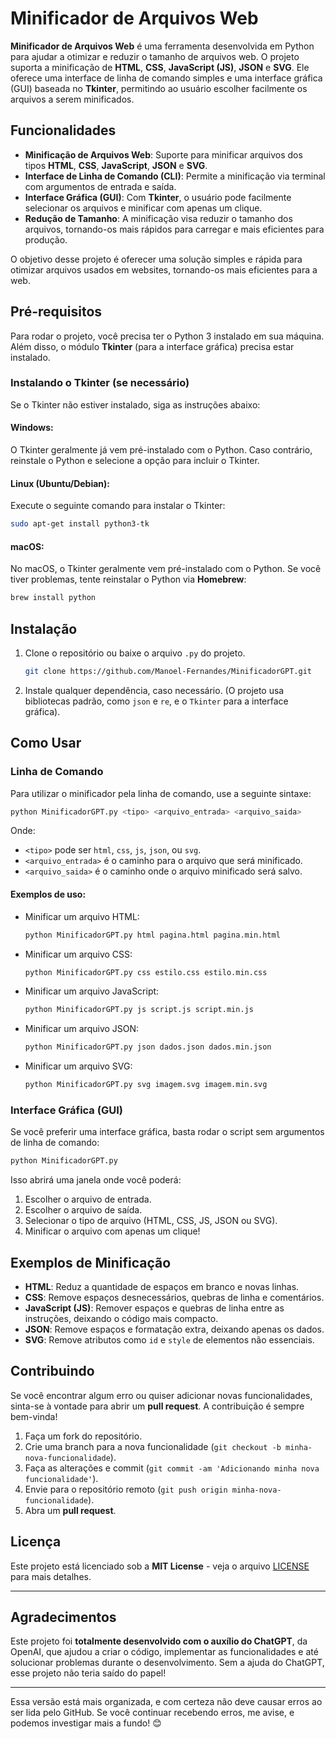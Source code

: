 # Minificador de Arquivos Web

**Minificador de Arquivos Web** é uma ferramenta desenvolvida em Python para ajudar a otimizar e reduzir o tamanho de arquivos web. O projeto suporta a minificação de **HTML**, **CSS**, **JavaScript (JS)**, **JSON** e **SVG**. Ele oferece uma interface de linha de comando simples e uma interface gráfica (GUI) baseada no **Tkinter**, permitindo ao usuário escolher facilmente os arquivos a serem minificados.

## Funcionalidades

- **Minificação de Arquivos Web**: Suporte para minificar arquivos dos tipos **HTML**, **CSS**, **JavaScript**, **JSON** e **SVG**.
- **Interface de Linha de Comando (CLI)**: Permite a minificação via terminal com argumentos de entrada e saída.
- **Interface Gráfica (GUI)**: Com **Tkinter**, o usuário pode facilmente selecionar os arquivos e minificar com apenas um clique.
- **Redução de Tamanho**: A minificação visa reduzir o tamanho dos arquivos, tornando-os mais rápidos para carregar e mais eficientes para produção.

O objetivo desse projeto é oferecer uma solução simples e rápida para otimizar arquivos usados em websites, tornando-os mais eficientes para a web.

## Pré-requisitos

Para rodar o projeto, você precisa ter o Python 3 instalado em sua máquina. Além disso, o módulo **Tkinter** (para a interface gráfica) precisa estar instalado.

### Instalando o Tkinter (se necessário)

Se o Tkinter não estiver instalado, siga as instruções abaixo:

#### **Windows**:
O Tkinter geralmente já vem pré-instalado com o Python. Caso contrário, reinstale o Python e selecione a opção para incluir o Tkinter.

#### **Linux (Ubuntu/Debian)**:
Execute o seguinte comando para instalar o Tkinter:

```bash
sudo apt-get install python3-tk
```

#### **macOS**:
No macOS, o Tkinter geralmente vem pré-instalado com o Python. Se você tiver problemas, tente reinstalar o Python via **Homebrew**:

```bash
brew install python
```

## Instalação

1. Clone o repositório ou baixe o arquivo `.py` do projeto.

   ```bash
   git clone https://github.com/Manoel-Fernandes/MinificadorGPT.git
   ```

2. Instale qualquer dependência, caso necessário. (O projeto usa bibliotecas padrão, como `json` e `re`, e o `Tkinter` para a interface gráfica).

## Como Usar

### Linha de Comando

Para utilizar o minificador pela linha de comando, use a seguinte sintaxe:

```bash
python MinificadorGPT.py <tipo> <arquivo_entrada> <arquivo_saida>
```

Onde:

- `<tipo>` pode ser `html`, `css`, `js`, `json`, ou `svg`.
- `<arquivo_entrada>` é o caminho para o arquivo que será minificado.
- `<arquivo_saida>` é o caminho onde o arquivo minificado será salvo.

#### Exemplos de uso:

- Minificar um arquivo HTML:
  ```bash
  python MinificadorGPT.py html pagina.html pagina.min.html
  ```

- Minificar um arquivo CSS:
  ```bash
  python MinificadorGPT.py css estilo.css estilo.min.css
  ```

- Minificar um arquivo JavaScript:
  ```bash
  python MinificadorGPT.py js script.js script.min.js
  ```

- Minificar um arquivo JSON:
  ```bash
  python MinificadorGPT.py json dados.json dados.min.json
  ```

- Minificar um arquivo SVG:
  ```bash
  python MinificadorGPT.py svg imagem.svg imagem.min.svg
  ```

### Interface Gráfica (GUI)

Se você preferir uma interface gráfica, basta rodar o script sem argumentos de linha de comando:

```bash
python MinificadorGPT.py
```

Isso abrirá uma janela onde você poderá:

1. Escolher o arquivo de entrada.
2. Escolher o arquivo de saída.
3. Selecionar o tipo de arquivo (HTML, CSS, JS, JSON ou SVG).
4. Minificar o arquivo com apenas um clique!

## Exemplos de Minificação

- **HTML**: Reduz a quantidade de espaços em branco e novas linhas.
- **CSS**: Remove espaços desnecessários, quebras de linha e comentários.
- **JavaScript (JS)**: Remover espaços e quebras de linha entre as instruções, deixando o código mais compacto.
- **JSON**: Remove espaços e formatação extra, deixando apenas os dados.
- **SVG**: Remove atributos como `id` e `style` de elementos não essenciais.

## Contribuindo

Se você encontrar algum erro ou quiser adicionar novas funcionalidades, sinta-se à vontade para abrir um **pull request**. A contribuição é sempre bem-vinda!

1. Faça um fork do repositório.
2. Crie uma branch para a nova funcionalidade (`git checkout -b minha-nova-funcionalidade`).
3. Faça as alterações e commit (`git commit -am 'Adicionando minha nova funcionalidade'`).
4. Envie para o repositório remoto (`git push origin minha-nova-funcionalidade`).
5. Abra um **pull request**.

## Licença

Este projeto está licenciado sob a **MIT License** - veja o arquivo [LICENSE](LICENSE) para mais detalhes.

---

## Agradecimentos

Este projeto foi **totalmente desenvolvido com o auxílio do ChatGPT**, da OpenAI, que ajudou a criar o código, implementar as funcionalidades e até solucionar problemas durante o desenvolvimento. Sem a ajuda do ChatGPT, esse projeto não teria saído do papel!

---

Essa versão está mais organizada, e com certeza não deve causar erros ao ser lida pelo GitHub. Se você continuar recebendo erros, me avise, e podemos investigar mais a fundo! 😊
